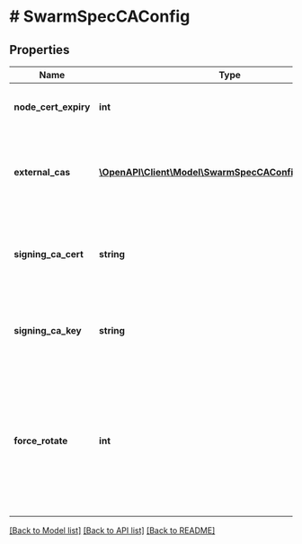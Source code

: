 # # SwarmSpecCAConfig

## Properties

Name | Type | Description | Notes
------------ | ------------- | ------------- | -------------
**node_cert_expiry** | **int** | The duration node certificates are issued for. | [optional]
**external_cas** | [**\OpenAPI\Client\Model\SwarmSpecCAConfigExternalCAs[]**](SwarmSpecCAConfigExternalCAs.md) | Configuration for forwarding signing requests to an external certificate authority. | [optional]
**signing_ca_cert** | **string** | The desired signing CA certificate for all swarm node TLS leaf certificates, in PEM format. | [optional]
**signing_ca_key** | **string** | The desired signing CA key for all swarm node TLS leaf certificates, in PEM format. | [optional]
**force_rotate** | **int** | An integer whose purpose is to force swarm to generate a new signing CA certificate and key, if none have been specified in &#x60;SigningCACert&#x60; and &#x60;SigningCAKey&#x60; | [optional]

[[Back to Model list]](../../README.md#models) [[Back to API list]](../../README.md#endpoints) [[Back to README]](../../README.md)
